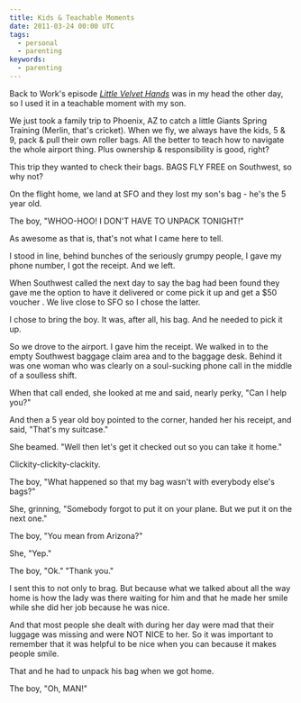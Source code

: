 ```yaml
---
title: Kids & Teachable Moments
date: 2011-03-24 00:00 UTC
tags:
  - personal
  - parenting
keywords:
  - parenting
---
```


[btw]: http://5by5.tv/b2w/8

Back to Work's episode _[Little Velvet Hands][btw]_ was in my head the other day, so I used it in a teachable moment with my son.

We just took a family trip to Phoenix, AZ to catch a little Giants Spring Training (Merlin, that's cricket). When we fly, we always have the kids, 5 & 9, pack & pull their own roller bags. All the better to teach how to navigate the whole airport thing. Plus ownership & responsibility is good, right?

This trip they wanted to check their bags. BAGS FLY FREE on Southwest, so why not?

On the flight home, we land at SFO and they lost my son's bag - he's the 5 year old.

The boy,  "WHOO-HOO! I DON'T HAVE TO UNPACK TONIGHT!" 

As awesome as that is, that's not what I came here to tell.

I stood in line, behind bunches of the seriously grumpy people, I gave my phone number, I got the receipt. And we left.

When Southwest called the next day to say the bag had been found they gave me the option to have it delivered or come pick it up and get a $50 voucher . We live close to SFO so I chose the latter.

I chose to bring the boy. It was, after all, his bag. And he needed to pick it up.

So we drove to the airport. I gave him the receipt. We walked in to the empty Southwest baggage claim area and to the baggage desk. Behind it was one woman who was clearly on a soul-sucking phone call in the middle of a soulless shift. 

When that call ended, she looked at me and said, nearly perky, "Can I help you?"

And then a 5 year old boy pointed to the corner, handed her his receipt, and said, "That's my suitcase."  

She beamed. "Well then let's get it checked out so you can take it home."

Clickity-clickity-clackity.

The boy, "What happened so that my bag wasn't with everybody else's bags?"

She, grinning, "Somebody forgot to put it on your plane. But we put it on the next one."

The boy, "You mean from Arizona?"

She, "Yep."

The boy, "Ok." <beat> "Thank you."

I sent this to not only to brag. But because what we talked about all the way home is how the lady was there waiting for him and that he made her smile while she did her job because he was nice. 

And that most people she dealt with during her day were mad that their luggage was missing and were NOT NICE to her. So it was important to remember that it was helpful to be nice when you can because it makes people smile.

That and he had to unpack his bag when we got home.

The boy, "Oh, MAN!"
